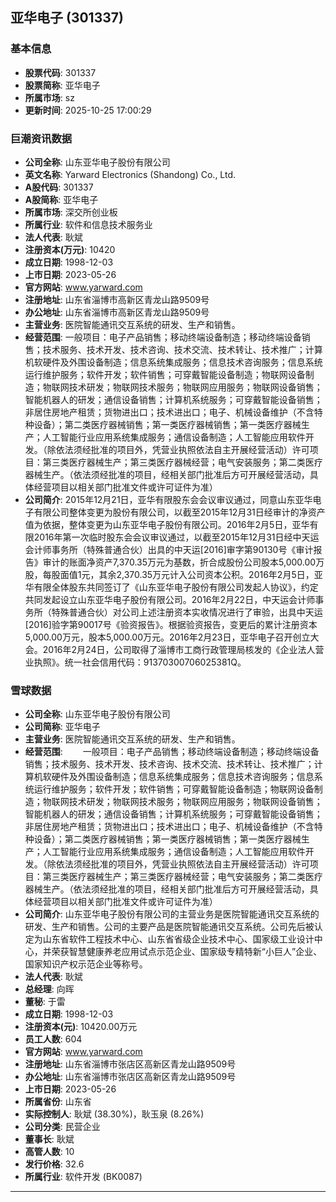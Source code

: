 ## 亚华电子 (301337)

### 基本信息

- **股票代码**: 301337
- **股票简称**: 亚华电子
- **所属市场**: sz
- **更新时间**: 2025-10-25 17:00:29

### 巨潮资讯数据

- **公司全称**: 山东亚华电子股份有限公司
- **英文名称**: Yarward Electronics (Shandong) Co., Ltd.
- **A股代码**: 301337
- **A股简称**: 亚华电子
- **所属市场**: 深交所创业板
- **所属行业**: 软件和信息技术服务业
- **法人代表**: 耿斌
- **注册资本(万元)**: 10420
- **成立日期**: 1998-12-03
- **上市日期**: 2023-05-26
- **官方网站**: www.yarward.com
- **注册地址**: 山东省淄博市高新区青龙山路9509号
- **办公地址**: 山东省淄博市高新区青龙山路9509号
- **主营业务**: 医院智能通讯交互系统的研发、生产和销售。
- **经营范围**: 一般项目：电子产品销售；移动终端设备制造；移动终端设备销售；技术服务、技术开发、技术咨询、技术交流、技术转让、技术推广；计算机软硬件及外围设备制造；信息系统集成服务；信息技术咨询服务；信息系统运行维护服务；软件开发；软件销售；可穿戴智能设备制造；物联网设备制造；物联网技术研发；物联网技术服务；物联网应用服务；物联网设备销售；智能机器人的研发；通信设备销售；计算机系统服务；可穿戴智能设备销售；非居住房地产租赁；货物进出口；技术进出口；电子、机械设备维护（不含特种设备）；第二类医疗器械销售；第一类医疗器械销售；第一类医疗器械生产；人工智能行业应用系统集成服务；通信设备制造；人工智能应用软件开发。（除依法须经批准的项目外，凭营业执照依法自主开展经营活动）许可项目：第三类医疗器械生产；第三类医疗器械经营；电气安装服务；第二类医疗器械生产。（依法须经批准的项目，经相关部门批准后方可开展经营活动，具体经营项目以相关部门批准文件或许可证件为准）
- **公司简介**: 2015年12月21日，亚华有限股东会会议审议通过，同意山东亚华电子有限公司整体变更为股份有限公司，以截至2015年12月31日经审计的净资产值为依据，整体变更为山东亚华电子股份有限公司。2016年2月5日，亚华有限2016年第一次临时股东会会议审议通过，以截至2015年12月31日经中天运会计师事务所（特殊普通合伙）出具的中天运[2016]审字第90130号《审计报告》审计的账面净资产7,370.35万元为基数，折合成股份公司股本5,000.00万股，每股面值1元，其余2,370.35万元计入公司资本公积。2016年2月5日，亚华有限全体股东共同签订了《山东亚华电子股份有限公司发起人协议》，约定共同发起设立山东亚华电子股份有限公司。2016年2月22日，中天运会计师事务所（特殊普通合伙）对公司上述注册资本实收情况进行了审验，出具中天运[2016]验字第90017号《验资报告》。根据验资报告，变更后的累计注册资本5,000.00万元，股本5,000.00万元。2016年2月23日，亚华电子召开创立大会。2016年2月24日，公司取得了淄博市工商行政管理局核发的《企业法人营业执照》。统一社会信用代码：91370300706025381Q。

### 雪球数据

- **公司全称**: 山东亚华电子股份有限公司
- **公司简称**: 亚华电子
- **主营业务**: 医院智能通讯交互系统的研发、生产和销售。
- **经营范围**: 　　一般项目：电子产品销售；移动终端设备制造；移动终端设备销售；技术服务、技术开发、技术咨询、技术交流、技术转让、技术推广；计算机软硬件及外围设备制造；信息系统集成服务；信息技术咨询服务；信息系统运行维护服务；软件开发；软件销售；可穿戴智能设备制造；物联网设备制造；物联网技术研发；物联网技术服务；物联网应用服务；物联网设备销售；智能机器人的研发；通信设备销售；计算机系统服务；可穿戴智能设备销售；非居住房地产租赁；货物进出口；技术进出口；电子、机械设备维护（不含特种设备）；第二类医疗器械销售；第一类医疗器械销售；第一类医疗器械生产；人工智能行业应用系统集成服务；通信设备制造；人工智能应用软件开发。（除依法须经批准的项目外，凭营业执照依法自主开展经营活动）许可项目：第三类医疗器械生产；第三类医疗器械经营；电气安装服务；第二类医疗器械生产。（依法须经批准的项目，经相关部门批准后方可开展经营活动，具体经营项目以相关部门批准文件或许可证件为准）
- **公司简介**: 山东亚华电子股份有限公司的主营业务是医院智能通讯交互系统的研发、生产和销售。公司的主要产品是医院智能通讯交互系统。公司先后被认定为山东省软件工程技术中心、山东省省级企业技术中心、国家级工业设计中心，并荣获智慧健康养老应用试点示范企业、国家级专精特新“小巨人”企业、国家知识产权示范企业等称号。
- **法人代表**: 耿斌
- **总经理**: 向晖
- **董秘**: 于雷
- **成立日期**: 1998-12-03
- **注册资本(元)**: 10420.00万元
- **员工人数**: 604
- **官方网站**: www.yarward.com
- **注册地址**: 山东省淄博市张店区高新区青龙山路9509号
- **办公地址**: 山东省淄博市张店区高新区青龙山路9509号
- **上市日期**: 2023-05-26
- **所属省份**: 山东省
- **实际控制人**: 耿斌 (38.30%)，耿玉泉 (8.26%)
- **公司分类**: 民营企业
- **董事长**: 耿斌
- **高管人数**: 10
- **发行价格**: 32.6
- **所属行业**: 软件开发 (BK0087)

---